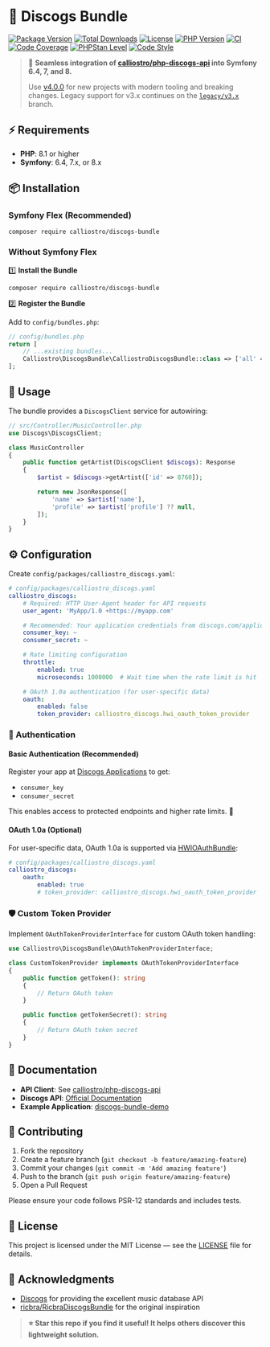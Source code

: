 # 🎵 Discogs Bundle

[![Package Version](https://img.shields.io/packagist/v/calliostro/discogs-bundle.svg)](https://packagist.org/packages/calliostro/discogs-bundle)
[![Total Downloads](https://img.shields.io/packagist/dt/calliostro/discogs-bundle.svg)](https://packagist.org/packages/calliostro/discogs-bundle)
[![License](https://poser.pugx.org/calliostro/discogs-bundle/license)](https://packagist.org/packages/calliostro/discogs-bundle)
[![PHP Version](https://img.shields.io/badge/php-%5E8.1-blue.svg)](https://php.net)
[![CI](https://github.com/calliostro/discogs-bundle/actions/workflows/ci.yml/badge.svg?branch=legacy%2Fv3.x)](https://github.com/calliostro/discogs-bundle/actions/workflows/ci.yml)
[![Code Coverage](https://codecov.io/gh/calliostro/discogs-bundle/branch/legacy%2Fv3.x/graph/badge.svg?token=3ATEFYF7A0)](https://codecov.io/gh/calliostro/discogs-bundle)
[![PHPStan Level](https://img.shields.io/badge/PHPStan-Level%208-brightgreen.svg)](https://phpstan.org/)
[![Code Style](https://img.shields.io/badge/code%20style-Symfony-brightgreen.svg)](https://github.com/FriendsOfPHP/PHP-CS-Fixer)

> 🚀 **Seamless integration of [calliostro/php-discogs-api](https://github.com/calliostro/php-discogs-api) into Symfony 6.4, 7, and 8.**  
>
> Use [v4.0.0](https://github.com/calliostro/discogs-bundle) for new projects with modern tooling and breaking changes. Legacy support for v3.x continues on the [`legacy/v3.x`](https://github.com/calliostro/discogs-bundle/tree/legacy/v3.x) branch.

## ⚡ Requirements

- **PHP**: 8.1 or higher
- **Symfony**: 6.4, 7.x, or 8.x

## 📦 Installation

### Symfony Flex (Recommended)

```console
composer require calliostro/discogs-bundle
```

### Without Symfony Flex

1️⃣ **Install the Bundle**

```console
composer require calliostro/discogs-bundle
```

2️⃣ **Register the Bundle**

Add to `config/bundles.php`:

```php
// config/bundles.php
return [
    // ...existing bundles...
    Calliostro\DiscogsBundle\CalliostroDiscogsBundle::class => ['all' => true],
];
```

## 🎸 Usage

The bundle provides a `DiscogsClient` service for autowiring:

```php
// src/Controller/MusicController.php
use Discogs\DiscogsClient;

class MusicController
{
    public function getArtist(DiscogsClient $discogs): Response
    {
        $artist = $discogs->getArtist(['id' => 8760]);

        return new JsonResponse([
            'name' => $artist['name'],
            'profile' => $artist['profile'] ?? null,
        ]);
    }
}
```

## ⚙️ Configuration

Create `config/packages/calliostro_discogs.yaml`:

```yaml
# config/packages/calliostro_discogs.yaml
calliostro_discogs:
    # Required: HTTP User-Agent header for API requests
    user_agent: 'MyApp/1.0 +https://myapp.com'

    # Recommended: Your application credentials from discogs.com/applications
    consumer_key: ~
    consumer_secret: ~

    # Rate limiting configuration
    throttle:
        enabled: true
        microseconds: 1000000  # Wait time when the rate limit is hit

    # OAuth 1.0a authentication (for user-specific data)
    oauth:
        enabled: false
        token_provider: calliostro_discogs.hwi_oauth_token_provider
```

### 🔐 Authentication

#### Basic Authentication (Recommended)

Register your app at [Discogs Applications](https://www.discogs.com/applications) to get:

- `consumer_key`
- `consumer_secret`

This enables access to protected endpoints and higher rate limits. 🚦

#### OAuth 1.0a (Optional)

For user-specific data, OAuth 1.0a is supported via [HWIOAuthBundle](https://github.com/hwi/HWIOAuthBundle):

```yaml
# config/packages/calliostro_discogs.yaml
calliostro_discogs:
    oauth:
        enabled: true
        # token_provider: calliostro_discogs.hwi_oauth_token_provider  # Default, no need to specify
```

### 🛡️ Custom Token Provider

Implement `OAuthTokenProviderInterface` for custom OAuth token handling:

```php
use Calliostro\DiscogsBundle\OAuthTokenProviderInterface;

class CustomTokenProvider implements OAuthTokenProviderInterface
{
    public function getToken(): string
    {
        // Return OAuth token
    }

    public function getTokenSecret(): string
    {
        // Return OAuth token secret
    }
}
```

## 📖 Documentation

- **API Client**: See [calliostro/php-discogs-api](https://github.com/calliostro/php-discogs-api)
- **Discogs API**: [Official Documentation](https://www.discogs.com/developers)
- **Example Application**: [discogs-bundle-demo](https://github.com/calliostro/discogs-bundle-demo)

## 🤝 Contributing

1. Fork the repository
2. Create a feature branch (`git checkout -b feature/amazing-feature`)
3. Commit your changes (`git commit -m 'Add amazing feature'`)
4. Push to the branch (`git push origin feature/amazing-feature`)
5. Open a Pull Request

Please ensure your code follows PSR-12 standards and includes tests.

## 📄 License

This project is licensed under the MIT License — see the [LICENSE](LICENSE) file for details.

## 🙏 Acknowledgments

- [Discogs](https://www.discogs.com/) for providing the excellent music database API
- [ricbra/RicbraDiscogsBundle](https://github.com/ricbra/RicbraDiscogsBundle) for the original inspiration

> **⭐ Star this repo if you find it useful! It helps others discover this lightweight solution.**

